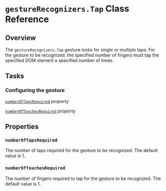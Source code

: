 # `gestureRecognizers.Tap` Class Reference

## Overview

The `gestureRecognizers.Tap` gesture looks for single or multiple taps. For the
gesture to be recognized, the specified number of fingers must tap the specified
DOM element a specified number of times.

## Tasks

### Configuring the gesture

[`numberOfTapsRequired`](#numberoftapsrequired) *property*

[`numberOfTouchesRequired`](#numberoftouchesrequired) *property*

## Properties

### `numberOfTapsRequired`

The number of taps required for the gesture to be recognized. The default value
is 1.

### `numberOfTouchesRequired`

The number of fingers required to tap for the gesture to be recognized. The
default value is 1.
